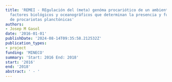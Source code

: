 ```yaml
---
title: 'REMEI - REgulación del (meta) genóma procariótico de un ambiente costero marino:
  factores biológicos y oceanográficos que determinan la presencia y función bioquímica
  de procariotas planctónicas'
authors:
- Josep M Gasol
date: '2016-01-01'
publishDate: '2024-08-14T09:35:58.212532Z'
publication_types:
- project
funding: 'MINECO'
summary: 'Start: 2016 End: 2018'
start: '2016'
end: '2018'
abstract: ' - '
---
```

